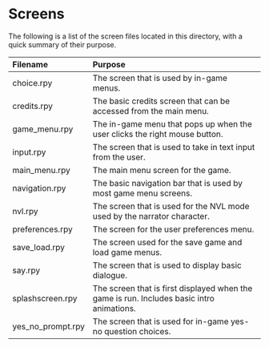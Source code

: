 # Screens
The following is a list of the screen files located in this directory, with a quick summary of their purpose.

| Filename | Purpose |
|:---------|:--------|
| choice.rpy | The screen that is used by in-game menus. |
| credits.rpy | The basic credits screen that can be accessed from the main menu. |
| game_menu.rpy | The in-game menu that pops up when the user clicks the right mouse button. |
| input.rpy | The screen that is used to take in text input from the user. |
| main_menu.rpy | The main menu screen for the game. |
| navigation.rpy | The basic navigation bar that is used by most game menu screens. |
| nvl.rpy | The screen that is used for the NVL mode used by the narrator character. |
| preferences.rpy | The screen for the user preferences menu. |
| save_load.rpy | The screen used for the save game and load game menus. |
| say.rpy | The screen that is used to display basic dialogue. |
| splashscreen.rpy | The screen that is first displayed when the game is run. Includes basic intro animations. |
| yes_no_prompt.rpy | The screen that is used for in-game yes-no question choices. |
